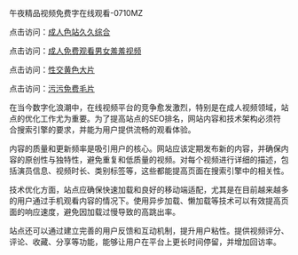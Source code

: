 午夜精品视频免费字在线观看-0710MZ

点击访问：<a href="https://heiliaowt0d7p.pages.dev">成人色站久久综合</a>

点击访问：<a href="https://heiliaoxqkkct.pages.dev">成人免费观看男女羞羞视频</a>

点击访问：<a href="https://heiliaozj3tjd.pages.dev">性交黄色大片</a>

点击访问：<a href="https://heiliaowzu4ur.pages.dev">污污免费毛片</a>

在当今数字化浪潮中，在线视频平台的竞争愈发激烈，特别是在成人视频领域，站点的优化工作尤为重要。为了提高站点的SEO排名，网站内容和技术架构必须符合搜索引擎的要求，并能为用户提供流畅的观看体验。

内容的质量和更新频率是吸引用户的核心。网站应该定期发布新的内容，并确保内容的原创性与独特性，避免重复和低质量的视频。对每个视频进行详细的描述，包括演员信息、视频时长、类别标签等，这些都能提高页面在搜索引擎中的相关性。

技术优化方面，站点应确保快速加载和良好的移动端适配，尤其是在目前越来越多的用户通过手机观看内容的情况下。使用异步加载、懒加载等技术可以有效提高页面的响应速度，避免因加载过慢导致的高跳出率。

站点还可以通过建立完善的用户反馈和互动机制，提升用户粘性。提供视频评分、评论、收藏、分享等功能，能够让用户在平台上更长时间停留，并增加回访率。

<span style="display:none;">[Canonical link]( https://github.com/tsk543210/xxriben0907)</span>

